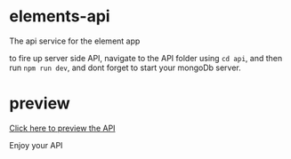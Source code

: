 # elements-api

The api service for the element app

to fire up server side API, navigate to the API folder using `cd api`, and then run `npm run dev`, and dont forget to start your mongoDb server.

# preview

<a href="https://elements-api.herokuapp.com">Click here to preview the API</a>

<bold>Enjoy your API</bold>
